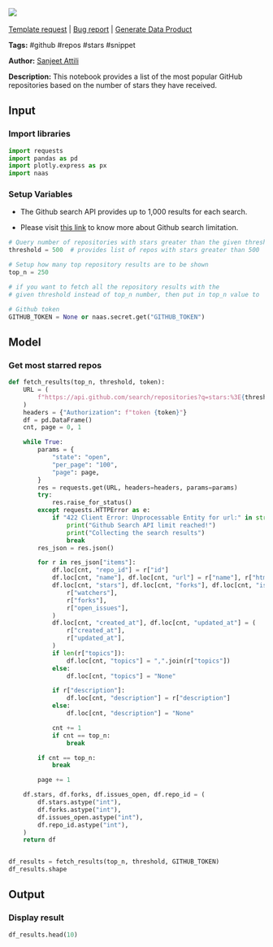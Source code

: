 <a href="https://app.naas.ai/user-redirect/naas/downloader?url=https://raw.githubusercontent.com/jupyter-naas/awesome-notebooks/master/GitHub/GitHub_Get_most_starred_repos.ipynb" target="_parent"><img src="https://naasai-public.s3.eu-west-3.amazonaws.com/Open_in_Naas_Lab.svg"/></a><br><br><a href="https://github.com/jupyter-naas/awesome-notebooks/issues/new?assignees=&labels=&template=template-request.md&title=Tool+-+Action+of+the+notebook+">Template request</a> | <a href="https://github.com/jupyter-naas/awesome-notebooks/issues/new?assignees=&labels=bug&template=bug_report.md&title=GitHub+-+Get+most+starred+repos:+Error+short+description">Bug report</a> | <a href="https://app.naas.ai/user-redirect/naas/downloader?url=https://raw.githubusercontent.com/jupyter-naas/awesome-notebooks/master/Naas/Naas_Start_data_product.ipynb" target="_parent">Generate Data Product</a>

**Tags:** #github #repos #stars #snippet

**Author:** [Sanjeet Attili](https://www.linkedin.com/in/sanjeet-attili-760bab190)

**Description:** This notebook provides a list of the most popular GitHub repositories based on the number of stars they have received.

## Input

### Import libraries


```python
import requests
import pandas as pd
import plotly.express as px
import naas
```

### Setup Variables

* The Github search API provides up to 1,000 results for each search.

* Please visit [this link](https://docs.github.com/en/rest/search#about-the-search-api) to know more about Github search limitation.


```python
# Query number of repositories with stars greater than the given threshold
threshold = 500  # provides list of repos with stars greater than 500

# Setup how many top repository results are to be shown
top_n = 250

# if you want to fetch all the repository results with the
# given threshold instead of top_n number, then put in top_n value to 'all'

# Github token
GITHUB_TOKEN = None or naas.secret.get("GITHUB_TOKEN")
```

## Model

### Get most starred repos


```python
def fetch_results(top_n, threshold, token):
    URL = (
        f"https://api.github.com/search/repositories?q=stars:%3E{threshold}&sort=stars"
    )
    headers = {"Authorization": f"token {token}"}
    df = pd.DataFrame()
    cnt, page = 0, 1

    while True:
        params = {
            "state": "open",
            "per_page": "100",
            "page": page,
        }
        res = requests.get(URL, headers=headers, params=params)
        try:
            res.raise_for_status()
        except requests.HTTPError as e:
            if "422 Client Error: Unprocessable Entity for url:" in str(e):
                print("Github Search API limit reached!")
                print("Collecting the search results")
                break
        res_json = res.json()

        for r in res_json["items"]:
            df.loc[cnt, "repo_id"] = r["id"]
            df.loc[cnt, "name"], df.loc[cnt, "url"] = r["name"], r["html_url"]
            df.loc[cnt, "stars"], df.loc[cnt, "forks"], df.loc[cnt, "issues_open"] = (
                r["watchers"],
                r["forks"],
                r["open_issues"],
            )
            df.loc[cnt, "created_at"], df.loc[cnt, "updated_at"] = (
                r["created_at"],
                r["updated_at"],
            )
            if len(r["topics"]):
                df.loc[cnt, "topics"] = ",".join(r["topics"])
            else:
                df.loc[cnt, "topics"] = "None"

            if r["description"]:
                df.loc[cnt, "description"] = r["description"]
            else:
                df.loc[cnt, "description"] = "None"

            cnt += 1
            if cnt == top_n:
                break

        if cnt == top_n:
            break

        page += 1

    df.stars, df.forks, df.issues_open, df.repo_id = (
        df.stars.astype("int"),
        df.forks.astype("int"),
        df.issues_open.astype("int"),
        df.repo_id.astype("int"),
    )
    return df


df_results = fetch_results(top_n, threshold, GITHUB_TOKEN)
df_results.shape
```

## Output

### Display result


```python
df_results.head(10)
```
